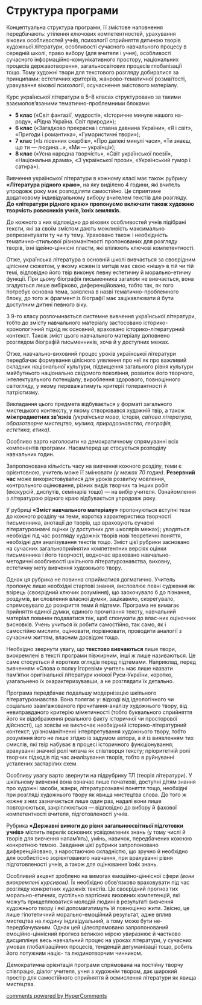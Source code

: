 <div id="hypercomments_widget" class="js-hypercomments-widget invisible"></div>

Структура програми
=============================================

Концептуальна структура програми, її змістове наповнення передбачають: утілення ключових компетентностей, урахування вікових особливостей учнів, психології сприйняття дитиною творів художньої літератури, особливості сучасного навчального процесу в середній школі, право вибору (для вчителя і учня), особливості сучасного інформаційно-комунікативного простору, національних процесів державотворення, загальносвітових процесів глобалізації тощо. Тому художні твори для текстового розгляду добиралися за принципами: естетичних критеріїв, жанрово-тематичної розмаїтості, урахування вікової психології, осучаснення змістового матеріалу. 

Курс української літератури в 5–8 класах структуровано за такими взаємопов’язаними тематично-проблемними блоками: 
<ul>
<li><b>5 клас</b> («Світ фантазії, мудрості», «Історичне минуле нашого на-роду», «Рідна Україна. Світ природи»); 
<li><b>6 клас</b> («Загадково прекрасна і славна давнина України», «Я і світ», «Пригоди і романтика», «Гумористичні твори»); 
<li><b>7 клас</b> («Із пісенних скарбів», «Про далекі минулі часи», «Ти знаєш, що ти — людина…», «Ми — українці»); 
<li><b>8 клас</b> («Усна народна творчість», «Світ української поезії», «Національна драма», «З української прози», «Український гумор і сатира»).  </li>
</ul>

Вивчення української літератури в кожному класі має також  рубрику <b>«Література рідного краю»</b>, на яку виділено 4 години, які вчитель упродовж року має розподіляти самостійно. Це сприятиме додатковому індивідуальному вибору вчителем текстів для розгляду. <b>До «літератури рідного краю» пропонуємо включати також художню творчість ровесників учнів, їхніх земляків.</b>

До кожного з них відповідно до вікових особливостей учнів підібрані тексти, які за своїм змістом дають можливість максимально репрезентувати ту чи ту тему. Ураховано також і необхідність тематично-стильової різноманітності пропонованих для розгляду творів, їхні ідейно-ціннісні пласти, які втілюють ключові компетентності. 

Отже, українська література в основній школі вивчається за своєрідним цілісним сюжетом, у якому кожен із митців має свою «нішу» в тій чи тій темі, відповідно його твір виконує певну естетичну й морально-етичну функції. При цьому біографія письменника загалом не вивчається, вона згадується лише вибірково, диференційовано, тобто так, як того потребує основна тема, заявлена в назві тематично-проблемного блоку, до того ж фрагмент із біографії має зацікавлювати й бути доступним дитині певного віку. 

З 9-го класу розпочинається системне вивчення української літератури, тобто до змісту навчального матеріалу застосовано історико-хронологічний підхід як основний, враховано історико-літературний контекст. Також зміст цього навчального матеріалу доповнено розглядом біографій письменників, хоча й у доступних межах. 

Отже, навчально-виховний процес уроків української літератури передбачає формування цілісного уявлення про неї як про важливий складник національної культури, підвищення загального рівня культури майбутнього національно свідомого покоління, розвиток його творчого, інтелектуального потенціалу, вироблення здорового, повноцінного світогляду, у якому переважатимуть критерії толерантності й патріотизму. 

Викладання цього предмета відбувається у форматі загального мистецького контексту, у якому створювався художній твір, а також **міжпредметних зв’язків** *(українська мова, історія, світова література, образотворче мистецтво, музика, природознавство, географія, естетика, етика)*. 

Особливо варто наголосити на демократичному спрямуванні всіх компонентів програми. Насамперед це стосується розподілу навчальних годин. 

Запропонована кількість часу на вивчення кожного розділу, теми є орієнтовною, учитель може її змінювати *(у межах 70 годин)*. **Резервний час** може використовуватися для уроків розвитку мовлення, контрольного оцінювання, різних видів творчих та інших робіт (екскурсій, диспутів, семінарів тощо) — на вибір учителя. Ознайомлення з літературою рідного краю відбувається упродовж року. 

У рубриці **«Зміст навчального матеріалу»** пропонуються вступні тези до кожного розділу чи теми, коротка характеристика творчості письменника, анотації до творів, що враховують сучасні літературознавчі оцінки (у доступних для школярів межах); уводяться необхідні під час розгляду художніх творів нові теоретичні поняття, необхідні для аналізування текстів тощо. Зміст цієї рубрики засновано на сучасних загальноприйнятих компетентних версіях оцінки письменника і його творчості, водночас враховано навчально-методичні особливості шкільного літературознавства, виховну, естетичну мету вивчення художнього твору.

Однак ця рубрика не повинна сприйматися догматично. Учитель пропонує лише необхідні стартові знання, висловлює певні судження як взірець (своєрідний ключик розуміння), що заохочувало б до пізнання, роздумів, ви словлення власної думки, зацікавило, скорегувало, спрямовувало до розкриття теми й підтеми. Програма не вимагає прийняття єдиної думки, єдиного прочитання тексту, навчальний матеріал повинен подаватися так, щоб спонукати до влас-них оціночних висновків. Учень учиться їх робити самостійно, так само, як і самостійно мислити, оцінювати, порівнювати, проводити аналогії з сучасним життям, власним досвідом тощо. 

Необхідно звернути увагу, що **текстово вивчаються** лише твори, виокремлені в тексті програми півжирним, інші ж лише називаються. Це саме стосується й коротких оглядів перед підтемами. Наприклад, перед вивченням «Слова о полку Ігоревім» учитель має лише назвати пам’ятки оригінальної літератури княжої Руси-України, коротко, узагальнено їх охарактеризувавши, а не розглядати їх детально.  

Програма передбачає подальшу модернізацію шкільного літературознавства. Вона полягає у: відході від ідеологічного чи соціально заангажованого прочитання-аналізу художнього твору, від невиправданого критерію міметичності (тобто буквального сприйняття його як відображення реального факту історичної чи просторової дійсності), що зовсім не виключає необхідний історико-літературний контекст; урізноманітненні інтерпретування художнього твору, тобто розуміння його не лише згідно із задумом автора, а й із виявленням тих смислів, які твір набуває в процесі історичного функціонування; врахуванні значної ролі читача як співтворця тексту; пріоритетній ролі творчих підходів під час аналізування творів, тобто в руйнуванні усталених застарілих схем. 

Особливу увагу варто звернути на підрубрику ТЛ (теорія літератури). У шкільному вивченні вона означає лише початкові, доступні дітям знання про художні засоби, жанри, літературознавчі поняття тощо, необхідні при розгляді художнього твору як явища мистецтва слова. До того ж кожне з них зазначається лише один раз, надалі вони лише повторюються, закріплюються — відповідно до вибору й фахової компетентності вчителя, підготовленості учнів. 

Рубрика **«Державні вимоги до рівня загальноосвітньої підготовки учнів»** містить перелік основних усвідомлених знань (у тому числі й творів для вивчення напам’ять), умінь, навичок, передбачених кожною конкретною темою. Завдання цієї рубрики запропоновано диференційовано, з наростаючою складністю, що зручно й необхідно для особистісно зорієнтованого навчання, при врахуванні рівня підготовленості учнів, а також для оцінювання їхніх знань. 

Особливий акцент зроблено на вимогах емоційно-ціннісної сфери *(вони виокремлені курсивом)*. Їх необхідно обов’язково враховувати під час розгляду конкретних художніх текстів. Це своєрідний прогноз тих морально-етичних, суспільно вартісних виховних компетенцій, які можуть прищеплюватися молодій людині в результаті вивчення художнього твору і які допомагатимуть їй повноцінно жити. Звісно, це лише гіпотетичний морально-емоційний результат, адже вплив мистецтва на людину індивідуальний, а тому може бути не-передбачуваним. Однак цей цілеспрямовано запропонований емоційно-ціннісний прогноз великою мірою увиразнює й частково дисциплінує весь навчальний процес на уроках літератури, у сучасних умовах глобалізаційних процесів, тенденцій дегуманізації тощо, робить його потужним націє- та людинотворчим чинником. 

Демократична орієнтація програми спрямована на постійну творчу співпрацю, діалог учителя, учня з художнім твором, дає широкий простір для самостійного сприйняття й осмислення літератури як явища мистецтва. 


<div class="js-hypercomments-container">
<a href="http://hypercomments.com" class="hc-link" title="comments widget">comments powered by HyperComments</a>
</div>